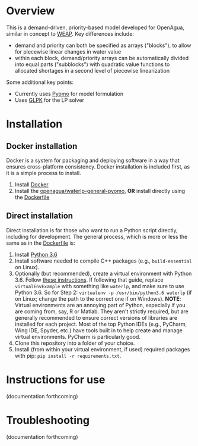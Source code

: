# Overview

This is a demand-driven, priority-based model developed for OpenAgua, similar in concept to [WEAP](http://weap21.org/). Key differences include:
* demand and priority can both be specified as arrays ("blocks"), to allow for piecewise linear changes in water value
* within each block, demand/priority arrays can be automatically divided into equal parts ("subblocks") with quadratic value functions to allocated shortages in a second level of piecewise linearization

Some additional key points:
* Currently uses [Pyomo](http://www.pyomo.org/) for model formulation
* Uses [GLPK](https://www.gnu.org/software/glpk/) for the LP solver

# Installation

## Docker installation

Docker is a system for packaging and deploying software in a way that ensures cross-platform consistency. Docker installation is included first, as it is a simple process to install.

1. Install [Docker](https://www.docker.com/get-started)
1. Install the [openagua/waterlp-general-pyomo](https://hub.docker.com/r/openagua/waterlp-general-pyomo/), **OR** install directly using the [Dockerfile](https://github.com/openagua/waterlp-general/blob/master/Dockerfile)

## Direct installation
Direct installation is for those who want to run a Python script directly, including for development. The general process, which is more or less the same as in the [Dockerfile](https://github.com/openagua/waterlp-general/blob/master/Dockerfile) is:

1. Install [Python 3.6](https://www.python.org/downloads/release/python-366/)
1. Install software needed to compile C++ packages (e.g., `build-essential` on Linux).
1. Optionally (but recommended), create a virtual environment with Python 3.6. Follow [these instructions](https://medium.com/@peterchang_82818/python-beginner-must-know-virtualenv-tutorial-example-5e3f82cfbd8b). If following that guide, replace `virtualEnvExample` with something like `waterlp`, and make sure to use Python 3.6. So for Step 2: `virtualenv -p /usr/bin/python3.6 waterlp` (if on Linux; change the path to the correct one if on Windows). **NOTE**: Virtual environments are an annoying part of Python, especially if you are coming from, say, R or Matlab. They aren't strictly required, but are generally recommended to ensure correct versions of libraries are installed for each project. Most of the top Python IDEs (e.g., PyCharm, Wing IDE, Spyder, etc.) have tools built in to help create and manage virtual environments. PyCharm is particularly good.
1. Clone this repository into a folder of your choice.
1. Install (from within your virtual environment, if used) required packages with pip: `pip install -r requirements.txt`.

# Instructions for use
(documentation forthcoming)

# Troubleshooting
(documentation forthcoming)
